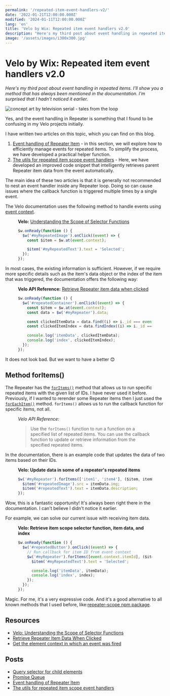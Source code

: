 ```yaml
---
permalink: '/repeated-item-event-handlers-v2/'
date: '2022-01-21T12:00:00.000Z'
modified: '2024-01-11T12:00:00.000Z'
lang: 'en'
title: 'Velo by Wix: Repeated item event handlers v2.0'
description: "Here's my third post about event handling in repeated items. I'll show you a method that has always been mentioned in the documentation. I'm surprised that I hadn't noticed it earlier."
image: '/assets/images/i300x300.jpg'
---
```


<script type="cow/moo">
\|/             \|/

            (__)
   *`\------(oo)  hello
      ||    (__)
      ||w--||
      ^^   ^^
\|/             \|/
</script>

# Velo by Wix: Repeated item event handlers v2.0

*Here's my third post about event handling in repeated items. I'll show you a method that has always been mentioned in the documentation. I'm surprised that I hadn't noticed it earlier.*

![concept art by television serial - tales from the loop](/assets/images/a.jpg)

Yes, and the event handling in Repeater is something that I found to be confusing in my Velo projects initially.

I have written two articles on this topic, which you can find on this blog.

1. [Event handling of Repeater Item](/event-handling-of-repeater-item/) - in this section, we will explore how to efficiently manage events for repeated items. To simplify the process, we have developed a practical helper function.
2. [The utils for repeated item scope event handlers](/the-utils-for-repeated-item-scope-event-handlers/) - Here, we have developed an improved code snippet that intelligently retrieves parent Repeater item data from the event automatically.

The main idea of these two articles is that it is generally not recommended to nest an event handler inside any Repeater loop. Doing so can cause issues where the callback function is triggered multiple times by a single event.

The Velo documentation uses the following method to handle events using [event context](https://dev.wix.com/docs/velo/velo-only-apis/$w/event/context).

<figure>
  <figcaption>

  **Velo:** [Understanding the Scope of Selector Functions](https://dev.wix.com/docs/develop-websites/articles/wix-editor-elements/repeaters/understanding-the-scope-of-selector-functions#repeated-item-scope)
  </figcaption>

  ```js
  $w.onReady(function () {
    $w('#myRepeatedImage').onClick((event) => {
      const $item = $w.at(event.context);

      $item('#myRepeatedText').text = 'Selected';
    });
  });
  ```
</figure>

In most cases, the existing information is sufficient. However, if we require more specific details such as the item's data object or the index of the item that was triggered, the documentation offers the following way:

<figure>
  <figcaption>

  **Velo API Reference:** [Retrieve Repeater item data when clicked](https://dev.wix.com/docs/velo/velo-only-apis/$w/repeater/introduction#$w_repeater_introduction_retrieve-repeater-item-data-when-clicked)
  </figcaption>

  ```js
  $w.onReady(function () {
    $w('#repeatedContainer').onClick((event) => {
      const $item = $w.at(event.context);
      const data = $w('#myRepeater').data;

      const clickedItemData = data.find((i) => i._id === event.context.itemId);
      const clickedItemIndex = data.findIndex((i) => i._id === event.context.itemId);

      console.log('itemData', clickedItemData);
      console.log('index', clickedItemIndex);
    });
  });
  ```
</figure>

It does not look bad. But we want to have a better 😊

## Method forItems()

The Repeater has the [`forItems()`](https://dev.wix.com/docs/velo/velo-only-apis/$w/repeater/for-items) method that allows us to run specific repeated items with the given list of IDs. I have never used it before. Previously, if I wanted to rerender some Repeater items then I just used the [`forEachItem()`](https://dev.wix.com/docs/velo/velo-only-apis/$w/repeater/for-each-item) method. `forItems()` allows us to run the callback function for specific items, not all.

<figure>
  <figcaption>
    <cite>Velo API Reference:</cite>
  </figcaption>
  <blockquote cite="https://www.wix.com/velo/reference/$w/repeater/foritems">
    Use the <code>forItems()</code> function to run a function on a specified list of repeated items. You can use the callback function to update or retrieve information from the specified repeated items.
  </blockquote>
</figure>

In the documentation, there is an example code that updates the data of two items based on their IDs.

<figure>
  <figcaption>
    <strong>Velo: Update data in some of a repeater's repeated items</strong>
  </figcaption>

  ```js
  $w('#myRepeater').forItems(['item1', 'item4'], ($item, itemData, index) => {
    $item('#repeatedImage').src = itemData.img;
    $item('#repeatedText').text = itemData.description;
  });
  ```
</figure>

Wow, this is a fantastic opportunity! It's always been right there in the documentation. I can't believe I didn't notice it earlier.

For example, we can solve our current issue with receiving item data.

<figure>
  <figcaption>
    <strong>Velo: Retrieve item scope selector function, item data, and index</strong>
  </figcaption>

  ```js
  $w.onReady(function () {
    $w('#repeatedButton').onClick((event) => {
      // Run callback for item ID from event context
      $w('#myRepeater').forItems([event.context.itemId], ($item, itemData, index) => {
        $item('#myRepeatedText').text = 'Selected';

        console.log('itemData', itemData);
        console.log('index', index);
      });
    });
  });
  ```
</figure>

Magic. For me, it's a very expressive code. And it's a good alternative to all known methods that I used before, like:[repeater-scope npm package](https://github.com/shoonia/repeater-scope).

## Resources

- [Velo: Understanding the Scope of Selector Functions](https://dev.wix.com/docs/develop-websites/articles/wix-editor-elements/repeaters/understanding-the-scope-of-selector-functions)
- [Retrieve Repeater Item Data When Clicked](https://dev.wix.com/docs/velo/velo-only-apis/$w/repeater/introduction#$w_repeater_introduction_retrieve-repeater-item-data-when-clicked)
- [Get the element context in which an event was fired](https://dev.wix.com/docs/velo/velo-only-apis/$w/event/context)

## Posts

- [Query selector for child elements](/velo-query-selector-for-child-elements/)
- [Promise Queue](/promise-queue/)
- [Event handling of Repeater Item](/event-handling-of-repeater-item/)
- [The utils for repeated item scope event handlers](/the-utils-for-repeated-item-scope-event-handlers/)
